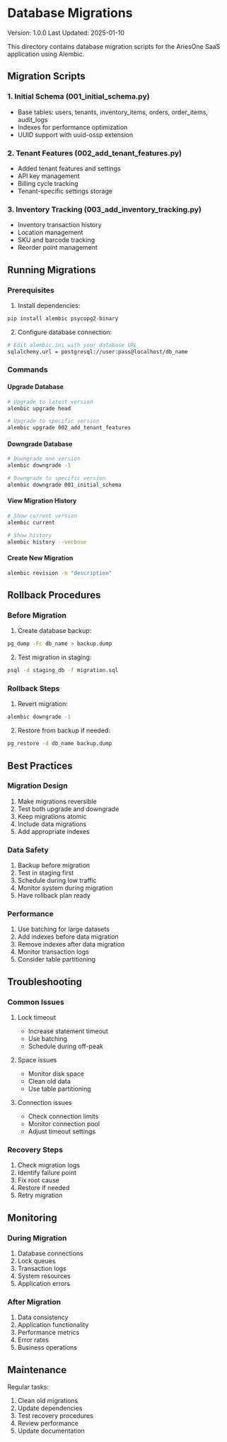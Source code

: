 # Database Migrations

Version: 1.0.0
Last Updated: 2025-01-10

This directory contains database migration scripts for the AriesOne SaaS application using Alembic.

## Migration Scripts

### 1. Initial Schema (001_initial_schema.py)
- Base tables: users, tenants, inventory_items, orders, order_items, audit_logs
- Indexes for performance optimization
- UUID support with uuid-ossp extension

### 2. Tenant Features (002_add_tenant_features.py)
- Added tenant features and settings
- API key management
- Billing cycle tracking
- Tenant-specific settings storage

### 3. Inventory Tracking (003_add_inventory_tracking.py)
- Inventory transaction history
- Location management
- SKU and barcode tracking
- Reorder point management

## Running Migrations

### Prerequisites
1. Install dependencies:
```bash
pip install alembic psycopg2-binary
```

2. Configure database connection:
```bash
# Edit alembic.ini with your database URL
sqlalchemy.url = postgresql://user:pass@localhost/db_name
```

### Commands

#### Upgrade Database
```bash
# Upgrade to latest version
alembic upgrade head

# Upgrade to specific version
alembic upgrade 002_add_tenant_features
```

#### Downgrade Database
```bash
# Downgrade one version
alembic downgrade -1

# Downgrade to specific version
alembic downgrade 001_initial_schema
```

#### View Migration History
```bash
# Show current version
alembic current

# Show history
alembic history --verbose
```

#### Create New Migration
```bash
alembic revision -m "description"
```

## Rollback Procedures

### Before Migration
1. Create database backup:
```bash
pg_dump -Fc db_name > backup.dump
```

2. Test migration in staging:
```bash
psql -d staging_db -f migration.sql
```

### Rollback Steps
1. Revert migration:
```bash
alembic downgrade -1
```

2. Restore from backup if needed:
```bash
pg_restore -d db_name backup.dump
```

## Best Practices

### Migration Design
1. Make migrations reversible
2. Test both upgrade and downgrade
3. Keep migrations atomic
4. Include data migrations
5. Add appropriate indexes

### Data Safety
1. Backup before migration
2. Test in staging first
3. Schedule during low traffic
4. Monitor system during migration
5. Have rollback plan ready

### Performance
1. Use batching for large datasets
2. Add indexes before data migration
3. Remove indexes after data migration
4. Monitor transaction logs
5. Consider table partitioning

## Troubleshooting

### Common Issues
1. Lock timeout
   - Increase statement timeout
   - Use batching
   - Schedule during off-peak

2. Space issues
   - Monitor disk space
   - Clean old data
   - Use table partitioning

3. Connection issues
   - Check connection limits
   - Monitor connection pool
   - Adjust timeout settings

### Recovery Steps
1. Check migration logs
2. Identify failure point
3. Fix root cause
4. Restore if needed
5. Retry migration

## Monitoring

### During Migration
1. Database connections
2. Lock queues
3. Transaction logs
4. System resources
5. Application errors

### After Migration
1. Data consistency
2. Application functionality
3. Performance metrics
4. Error rates
5. Business operations

## Maintenance

Regular tasks:
1. Clean old migrations
2. Update dependencies
3. Test recovery procedures
4. Review performance
5. Update documentation
